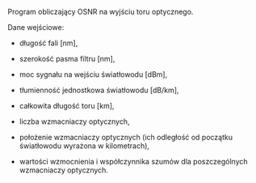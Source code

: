 Program obliczający OSNR na wyjściu toru optycznego.

Dane wejściowe:

- długość fali [nm],

- szerokość pasma filtru [nm],

- moc sygnału na wejściu światłowodu [dBm],

- tłumienność jednostkowa światłowodu [dB/km],

- całkowita długość toru [km],

- liczba wzmacniaczy optycznych,

- położenie wzmacniaczy optycznych (ich odległość od początku światłowodu wyrażona w kilometrach),

- wartości wzmocnienia i współczynnika szumów dla poszczególnych wzmacniaczy optycznych.